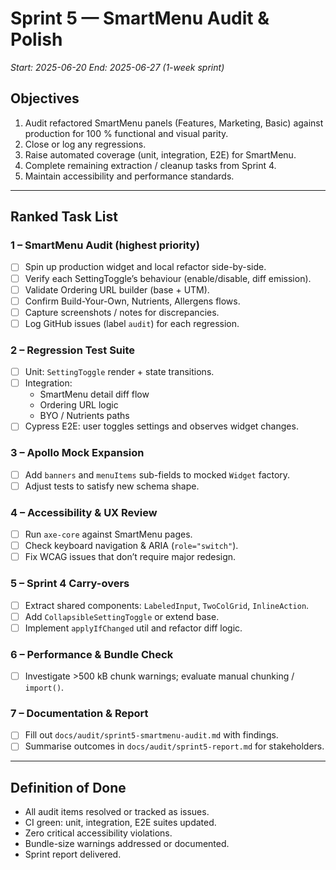 # Sprint 5 — SmartMenu Audit & Polish

*Start: 2025-06-20*
*End: 2025-06-27 (1-week sprint)*

## Objectives
1. Audit refactored SmartMenu panels (Features, Marketing, Basic) against production for 100 % functional and visual parity.
2. Close or log any regressions.
3. Raise automated coverage (unit, integration, E2E) for SmartMenu.
4. Complete remaining extraction / cleanup tasks from Sprint 4.
5. Maintain accessibility and performance standards.

---

## Ranked Task List

### 1 – SmartMenu Audit (highest priority)
- [ ] Spin up production widget and local refactor side-by-side.
- [ ] Verify each SettingToggle’s behaviour (enable/disable, diff emission).
- [ ] Validate Ordering URL builder (base + UTM).
- [ ] Confirm Build-Your-Own, Nutrients, Allergens flows.
- [ ] Capture screenshots / notes for discrepancies.
- [ ] Log GitHub issues (label `audit`) for each regression.

### 2 – Regression Test Suite
- [ ] Unit: `SettingToggle` render + state transitions.
- [ ] Integration:
  - SmartMenu detail diff flow
  - Ordering URL logic
  - BYO / Nutrients paths
- [ ] Cypress E2E: user toggles settings and observes widget changes.

### 3 – Apollo Mock Expansion
- [ ] Add `banners` and `menuItems` sub-fields to mocked `Widget` factory.
- [ ] Adjust tests to satisfy new schema shape.

### 4 – Accessibility & UX Review
- [ ] Run `axe-core` against SmartMenu pages.
- [ ] Check keyboard navigation & ARIA (`role="switch"`).
- [ ] Fix WCAG issues that don’t require major redesign.

### 5 – Sprint 4 Carry-overs
- [ ] Extract shared components: `LabeledInput`, `TwoColGrid`, `InlineAction`.
- [ ] Add `CollapsibleSettingToggle` or extend base.
- [ ] Implement `applyIfChanged` util and refactor diff logic.

### 6 – Performance & Bundle Check
- [ ] Investigate >500 kB chunk warnings; evaluate manual chunking / `import()`.

### 7 – Documentation & Report
- [ ] Fill out `docs/audit/sprint5-smartmenu-audit.md` with findings.
- [ ] Summarise outcomes in `docs/audit/sprint5-report.md` for stakeholders.

---

## Definition of Done
- All audit items resolved or tracked as issues.
- CI green: unit, integration, E2E suites updated.
- Zero critical accessibility violations.
- Bundle-size warnings addressed or documented.
- Sprint report delivered.
